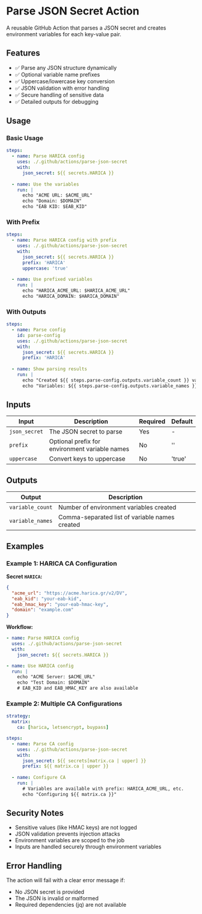 # Parse JSON Secret Action

A reusable GitHub Action that parses a JSON secret and creates environment variables for each key-value pair.

## Features

- ✅ Parse any JSON structure dynamically
- ✅ Optional variable name prefixes
- ✅ Uppercase/lowercase key conversion
- ✅ JSON validation with error handling
- ✅ Secure handling of sensitive data
- ✅ Detailed outputs for debugging

## Usage

### Basic Usage

```yaml
steps:
  - name: Parse HARICA config
    uses: ./.github/actions/parse-json-secret
    with:
      json_secret: ${{ secrets.HARICA }}
  
  - name: Use the variables
    run: |
      echo "ACME URL: $ACME_URL"
      echo "Domain: $DOMAIN"
      echo "EAB KID: $EAB_KID"
```

### With Prefix

```yaml
steps:
  - name: Parse HARICA config with prefix
    uses: ./.github/actions/parse-json-secret
    with:
      json_secret: ${{ secrets.HARICA }}
      prefix: 'HARICA'
      uppercase: 'true'
  
  - name: Use prefixed variables
    run: |
      echo "HARICA_ACME_URL: $HARICA_ACME_URL"
      echo "HARICA_DOMAIN: $HARICA_DOMAIN"
```

### With Outputs

```yaml
steps:
  - name: Parse config
    id: parse-config
    uses: ./.github/actions/parse-json-secret
    with:
      json_secret: ${{ secrets.HARICA }}
      prefix: 'HARICA'
  
  - name: Show parsing results
    run: |
      echo "Created ${{ steps.parse-config.outputs.variable_count }} variables"
      echo "Variables: ${{ steps.parse-config.outputs.variable_names }}"
```

## Inputs

| Input | Description | Required | Default |
|-------|-------------|----------|---------|
| `json_secret` | The JSON secret to parse | Yes | - |
| `prefix` | Optional prefix for environment variable names | No | '' |
| `uppercase` | Convert keys to uppercase | No | 'true' |

## Outputs

| Output | Description |
|--------|-------------|
| `variable_count` | Number of environment variables created |
| `variable_names` | Comma-separated list of variable names created |

## Examples

### Example 1: HARICA CA Configuration

**Secret `HARICA`:**

```json
{
  "acme_url": "https://acme.harica.gr/v2/DV",
  "eab_kid": "your-eab-kid",
  "eab_hmac_key": "your-eab-hmac-key",
  "domain": "example.com"
}
```

**Workflow:**

```yaml
- name: Parse HARICA config
  uses: ./.github/actions/parse-json-secret
  with:
    json_secret: ${{ secrets.HARICA }}

- name: Use HARICA config
  run: |
    echo "ACME Server: $ACME_URL"
    echo "Test Domain: $DOMAIN"
    # EAB_KID and EAB_HMAC_KEY are also available
```

### Example 2: Multiple CA Configurations

```yaml
strategy:
  matrix:
    ca: [harica, letsencrypt, buypass]

steps:
  - name: Parse CA config
    uses: ./.github/actions/parse-json-secret
    with:
      json_secret: ${{ secrets[matrix.ca | upper] }}
      prefix: ${{ matrix.ca | upper }}
      
  - name: Configure CA
    run: |
      # Variables are available with prefix: HARICA_ACME_URL, etc.
      echo "Configuring ${{ matrix.ca }}"
```

## Security Notes

- Sensitive values (like HMAC keys) are not logged
- JSON validation prevents injection attacks
- Environment variables are scoped to the job
- Inputs are handled securely through environment variables

## Error Handling

The action will fail with a clear error message if:

- No JSON secret is provided
- The JSON is invalid or malformed
- Required dependencies (jq) are not available